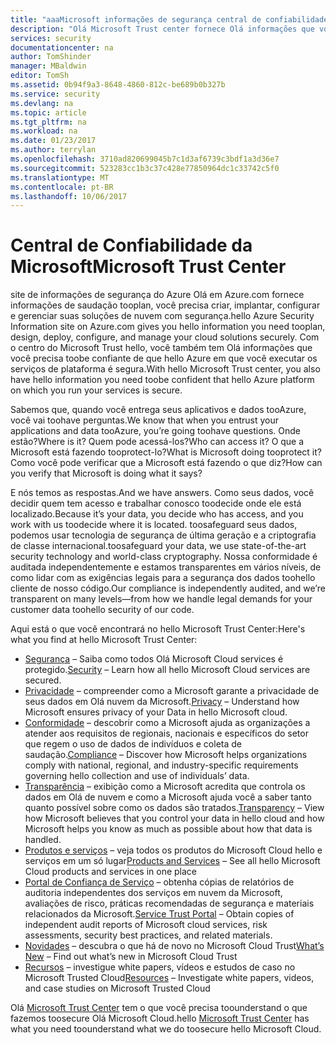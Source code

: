 ```yaml
---
title: "aaaMicrosoft informações de segurança central de confiabilidade e o Azure | Microsoft Docs"
description: "Olá Microsoft Trust center fornece Olá informações que você precisa toobe confiante de que hello Azure em que você executar os serviços de plataforma é segura."
services: security
documentationcenter: na
author: TomShinder
manager: MBaldwin
editor: TomSh
ms.assetid: 0b94f9a3-8648-4860-812c-be689b0b327b
ms.service: security
ms.devlang: na
ms.topic: article
ms.tgt_pltfrm: na
ms.workload: na
ms.date: 01/23/2017
ms.author: terrylan
ms.openlocfilehash: 3710ad820699045b7c1d3af6739c3bdf1a3d36e7
ms.sourcegitcommit: 523283cc1b3c37c428e77850964dc1c33742c5f0
ms.translationtype: MT
ms.contentlocale: pt-BR
ms.lasthandoff: 10/06/2017
---
```

# <a name="microsoft-trust-center"></a><span data-ttu-id="bec26-103">Central de Confiabilidade da Microsoft</span><span class="sxs-lookup"><span data-stu-id="bec26-103">Microsoft Trust Center</span></span>
<span data-ttu-id="bec26-104">site de informações de segurança do Azure Olá em Azure.com fornece informações de saudação tooplan, você precisa criar, implantar, configurar e gerenciar suas soluções de nuvem com segurança.</span><span class="sxs-lookup"><span data-stu-id="bec26-104">hello Azure Security Information site on Azure.com gives you hello information you need tooplan, design, deploy, configure, and manage your cloud solutions securely.</span></span> <span data-ttu-id="bec26-105">Com o centro do Microsoft Trust hello, você também tem Olá informações que você precisa toobe confiante de que hello Azure em que você executar os serviços de plataforma é segura.</span><span class="sxs-lookup"><span data-stu-id="bec26-105">With hello Microsoft Trust center, you also have hello information you need toobe confident that hello Azure platform on which you run your services is secure.</span></span>

<span data-ttu-id="bec26-106">Sabemos que, quando você entrega seus aplicativos e dados tooAzure, você vai toohave perguntas.</span><span class="sxs-lookup"><span data-stu-id="bec26-106">We know that when you entrust your applications and data tooAzure, you’re going toohave questions.</span></span> <span data-ttu-id="bec26-107">Onde estão?</span><span class="sxs-lookup"><span data-stu-id="bec26-107">Where is it?</span></span> <span data-ttu-id="bec26-108">Quem pode acessá-los?</span><span class="sxs-lookup"><span data-stu-id="bec26-108">Who can access it?</span></span> <span data-ttu-id="bec26-109">O que a Microsoft está fazendo tooprotect-lo?</span><span class="sxs-lookup"><span data-stu-id="bec26-109">What is Microsoft doing tooprotect it?</span></span> <span data-ttu-id="bec26-110">Como você pode verificar que a Microsoft está fazendo o que diz?</span><span class="sxs-lookup"><span data-stu-id="bec26-110">How can you verify that Microsoft is doing what it says?</span></span>

<span data-ttu-id="bec26-111">E nós temos as respostas.</span><span class="sxs-lookup"><span data-stu-id="bec26-111">And we have answers.</span></span> <span data-ttu-id="bec26-112">Como seus dados, você decidir quem tem acesso e trabalhar conosco toodecide onde ele está localizado.</span><span class="sxs-lookup"><span data-stu-id="bec26-112">Because it’s your data, you decide who has access, and you work with us toodecide where it is located.</span></span> <span data-ttu-id="bec26-113">toosafeguard seus dados, podemos usar tecnologia de segurança de última geração e a criptografia de classe internacional.</span><span class="sxs-lookup"><span data-stu-id="bec26-113">toosafeguard your data, we use state-of-the-art security technology and world-class cryptography.</span></span> <span data-ttu-id="bec26-114">Nossa conformidade é auditada independentemente e estamos transparentes em vários níveis, de como lidar com as exigências legais para a segurança dos dados toohello cliente de nosso código.</span><span class="sxs-lookup"><span data-stu-id="bec26-114">Our compliance is independently audited, and we’re transparent on many levels—from how we handle legal demands for your customer data toohello security of our code.</span></span>

<span data-ttu-id="bec26-115">Aqui está o que você encontrará no hello Microsoft Trust Center:</span><span class="sxs-lookup"><span data-stu-id="bec26-115">Here's what you find at hello Microsoft Trust Center:</span></span>

* <span data-ttu-id="bec26-116">[Segurança](https://aka.ms/tcsecurity) – Saiba como todos Olá Microsoft Cloud services é protegido.</span><span class="sxs-lookup"><span data-stu-id="bec26-116">[Security](https://aka.ms/tcsecurity) – Learn how all hello Microsoft Cloud services are secured.</span></span>
* <span data-ttu-id="bec26-117">[Privacidade](https://aka.ms/tcprivacy) – compreender como a Microsoft garante a privacidade de seus dados em Olá nuvem da Microsoft.</span><span class="sxs-lookup"><span data-stu-id="bec26-117">[Privacy](https://aka.ms/tcprivacy) – Understand how Microsoft ensures privacy of your Data in hello Microsoft cloud.</span></span>
* <span data-ttu-id="bec26-118">[Conformidade](https://aka.ms/tccompliance) – descobrir como a Microsoft ajuda as organizações a atender aos requisitos de regionais, nacionais e específicos do setor que regem o uso de dados de indivíduos e coleta de saudação.</span><span class="sxs-lookup"><span data-stu-id="bec26-118">[Compliance](https://aka.ms/tccompliance) – Discover how Microsoft helps organizations comply with national, regional, and industry-specific requirements governing hello collection and use of individuals’ data.</span></span>
* <span data-ttu-id="bec26-119">[Transparência](https://aka.ms/tctransparency) – exibição como a Microsoft acredita que controla os dados em Olá de nuvem e como a Microsoft ajuda você a saber tanto quanto possível sobre como os dados são tratados.</span><span class="sxs-lookup"><span data-stu-id="bec26-119">[Transparency](https://aka.ms/tctransparency) – View how Microsoft believes that you control your data in hello cloud and how Microsoft helps you know as much as possible about how that data is handled.</span></span>
* <span data-ttu-id="bec26-120">[Produtos e serviços](https://aka.ms/tcproductsservices) – veja todos os produtos do Microsoft Cloud hello e serviços em um só lugar</span><span class="sxs-lookup"><span data-stu-id="bec26-120">[Products and Services](https://aka.ms/tcproductsservices) – See all hello Microsoft Cloud products and services in one place</span></span>
* <span data-ttu-id="bec26-121">[Portal de Confiança de Serviço](https://aka.ms/tcservicetrportal) – obtenha cópias de relatórios de auditoria independentes dos serviços em nuvem da Microsoft, avaliações de risco, práticas recomendadas de segurança e materiais relacionados da Microsoft.</span><span class="sxs-lookup"><span data-stu-id="bec26-121">[Service Trust Portal](https://aka.ms/tcservicetrportal) – Obtain copies of independent audit reports of Microsoft cloud services, risk assessments, security best practices, and related materials.</span></span>
* <span data-ttu-id="bec26-122">[Novidades](https://aka.ms/tcwhatsnew) – descubra o que há de novo no Microsoft Cloud Trust</span><span class="sxs-lookup"><span data-stu-id="bec26-122">[What’s New](https://aka.ms/tcwhatsnew) – Find out what’s new in Microsoft Cloud Trust</span></span>
* <span data-ttu-id="bec26-123">[Recursos](https://aka.ms/tcresources) – investigue white papers, vídeos e estudos de caso no Microsoft Trusted Cloud</span><span class="sxs-lookup"><span data-stu-id="bec26-123">[Resources](https://aka.ms/tcresources) – Investigate white papers, videos, and case studies on Microsoft Trusted Cloud</span></span>

<span data-ttu-id="bec26-124">Olá [Microsoft Trust Center](https://www.microsoft.com/trustcenter) tem o que você precisa toounderstand o que fazemos toosecure Olá Microsoft Cloud.</span><span class="sxs-lookup"><span data-stu-id="bec26-124">hello [Microsoft Trust Center](https://www.microsoft.com/trustcenter) has what you need toounderstand what we do toosecure hello Microsoft Cloud.</span></span>

